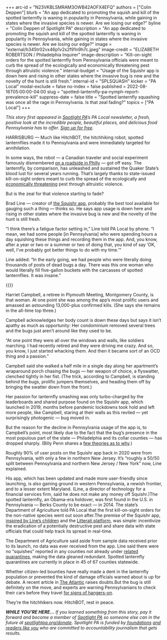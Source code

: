 +++
arc-id = "N23VKBLSMRAM3OWB42AOFX4EFQ"
authors = ["Colin Deppen"]
blurb = "An app dedicated to promoting the squish and kill of the spotted lanternfly is waning in popularity in Pennsylvania, while gaining in states where the invasive species is newer. Are we losing our edge?"
byline = "Colin Deppen of Spotlight PA"
description = "An app dedicated to promoting the squish and kill of the spotted lanternfly is waning in popularity in Pennsylvania, while gaining in states where the invasive species is newer. Are we losing our edge?"
image = "external/h345tr02vx46p1v2s2f91n9h7c.jpeg"
image-credit = "ELIZABETH ROBERTSON / Philadelphia Inquirer"
image-description = "Kill-on-sight orders for the spotted lanternfly from Pennsylvania officials were meant to curb the spread of the ecologically and economically threatening pest through altruistic violence."
internal-budget = "Usage of the Squishr app is down here and rising in other states where the invasive bug is new and the novelty of the hunt is still fresh."
internal-id = "SPLSQUASH"
kicker = "PA Local"
modal-exclude = false
no-index = false
published = 2022-08-16T05:00:00-04:00
slug = "spotted-lanternfly-pa-nymph-report-prevalence-kill"
suppress-date = false
title = "Spotted lanternfly squashing was once all the rage in Pennsylvania. Is that zeal fading?"
topics = ["PA Local"]
+++

<i>This story first appeared in </i><a href="https://www.spotlightpa.org/"><i>Spotlight PA</i></a><i>’s PA Local newsletter, a fresh, positive look at the incredible people, beautiful places, and delicious food Pennsylvania has to offer. </i><a href="https://www.spotlightpa.org/newsletters"><i>Sign up for free</i></a><i>.</i>

HARRISBURG — Much like HitchBOT, the hitchhiking robot, spotted lanternflies made it to Pennsylvania and were immediately targeted for annihilation.

In some ways, the robot — a Canadian traveler and social experiment famously dismembered <a href="https://gizmodo.com/hitchhiking-robot-lasts-just-two-weeks-in-us-because-hu-1721544551">on a roadside in Philly</a> — got off easy. The lanternfly, by comparison, has unleashed and sustained the Quaker State’s blood lust for several years running. That’s largely thanks to state-issued kill-on-sight orders meant to curb the spread of the ecologically and <a href="https://www.psu.edu/news/research/story/scientists-examine-potential-economic-impact-spotted-lanternfly-pa/">economically threatening</a> pest through altruistic violence.

But is the zeal for that violence starting to fade?

<script src="https://www.spotlightpa.org/embed.js" async></script><div data-spl-embed-version="1" data-spl-src="https://www.spotlightpa.org/embeds/newsletter/"></div>

Brad Line — creator of <a href="https://www.facebook.com/Squishr/">the Squishr app</a>, probably the best tool available for gauging such a thing — thinks so. He says app usage is down here and rising in other states where the invasive bug is new and the novelty of the hunt is still fresh.

”I think there’s a fatigue factor setting in,” Line told PA Local by phone. “I mean, we had some people [in Pennsylvania] who were spending hours a day squishing these things and recording them in the app. And, you know, after a year or two or a summer or two of doing that, you kind of say ‘OK, well, I’ve probably got better things to do with my time.’”

Line added: “In the early going, we had people who were literally doing thousands of posts of dead bugs a day. There was this one woman who would literally fill five-gallon buckets with the carcasses of spotted lanternflies. It was insane.”

{{<picture src="external/daz4v06fejdxs2wfts42q3mevg.jpeg" description="Harriet Campbell&#39;s bucket of dead spotted lanternflies on her balcony in Plymouth Meeting, Pa.  Photo Courtesy of Harriet Campbell" caption="Harriet Campbell&#39;s bucket of dead spotted lanternflies on her balcony in Plymouth Meeting, Pa.  Photo Courtesy of Harriet Campbell" credit="Harriet Campbell">}} 

Harriet Campbell, a retiree in Plymouth Meeting, Montgomery County, is that woman. At one point she was among the app’s most prolific users and amassed an astounding 13,000-plus confirmed kills. (She says she remains in the all-time top three.)

Campbell acknowledges her body count is down these days but says it isn’t apathy as much as opportunity: Her condominium removed several trees and the bugs just aren’t around like they used to be.

“At one point they were all over the windows and walls, like soldiers marching. I had recently retired and they were driving me crazy. And so, you know, I just started whacking them. And then it became sort of an OCD thing and a passion.”

Campbell said she walked a half mile in a single day along her apartment’s wraparound porch chasing the bugs — her weapon of choice, a flyswatter, clenched tightly in her fist. (The trick, according to Campbell, is standing behind the bugs, prolific jumpers themselves, and heading them off by bringing the swatter down from the front.)

Her passion for lanternfly smashing was only turbo-charged by the leaderboards and shared purpose found on the Squishr app, which launched in 2019, months before pandemic lockdowns took hold and left more people, like Campbell, staring at their walls as this reviled — yet surprisingly photogenic — bug moved in.

But the reason for the decline in Pennsylvania usage of the app is, to Campbell’s point, most likely due to the fact that the bug’s presence in the most populous part of the state — Philadelphia and its collar counties — has dropped sharply. (Billy Penn shares a <a href="https://billypenn.com/2021/08/23/philadelphia-spotted-lanternflies-disappearing-moving-north-invasive/#:~:text=There%20are%20fewer%20spotted%20lanternflies,as%20before%2C%20according%20to%20Pa.">few theories as to why</a>.)

Roughly 90% of user posts on the Squishr app back in 2020 were from Pennsylvania, with only a few in northern New Jersey. It’s “roughly a 50/50 split between Pennsylvania and northern New Jersey / New York” now, Line explained.

His app, which has been updated and made more user-friendly since launching, is also gaining ground in western Pennsylvania, a newish frontier, and to a lesser extent Maryland. (Line, a director of technology for a financial services firm, said he does not make any money off Squishr.)The spotted lanternfly, an Obama-era holdover, was first found in the U.S. in Pennsylvania — Berks County to be exact — in 2014. The state’s Department of Agriculture told PA Local that the first kill-on-sight orders for the non-native species went out soon after.The premise of the Squishr app, <a href="https://www.audacy.com/kywnewsradio/articles/news/squishing-spotted-lanternflies-theres-app">inspired by Line’s children</a> and the <a href="https://www.litterati.org/">Litterati platform</a>, was simple: incentivize the eradication of a potentially destructive pest and share data with state officials that could help track its spread in real-time.

The Department of Agriculture said aside from sample data received prior to its launch, no data was ever received from the app. Line said there were no “squishes” reported in any counties not already under <a href="https://www.media.pa.gov/pages/agriculture_details.aspx?newsid=1196">related quarantines</a>, making the data gleaned redundant. Spotted lanternfly quarantines are currently in place in 45 of 67 counties statewide.

Whether citizen-led bounties have really made a dent in the lanternfly population or prevented the kind of damage officials warned about is up for debate. A recent article in <a href="https://www.theatlantic.com/science/archive/2022/04/killing-lanternfly-effect-invasive-species/629489/">The Atlantic</a> raises doubts.But the bug is still definitely on the move, and experts are warning Pennsylvanians to check their cars before they travel <a href="https://www.pghcitypaper.com/pittsburgh/agriculture-experts-advise-you-look-before-you-leave-to-contain-the-spotted-lanternfly/Content?oid=22163074">for signs of hangers-on</a>.

They’re the hitchhikers now. HitchBOT, rest in peace.

<i><b>WHILE YOU’RE HERE...</b></i><i> If you learned something from this story, pay it forward and become a member of </i><a href="https://www.spotlightpa.org/"><i>Spotlight PA</i></a><i> so someone else can in the future at </i><a href="http://spotlightpa.org/donate"><i>spotlightpa.org/donate</i></a><i>. Spotlight PA is funded by</i><a href="https://www.spotlightpa.org/support"><i> foundations</i></a><i> </i><a href="https://www.spotlightpa.org/support"><i>and readers like you</i></a><i> who are committed to accountability journalism that gets results.</i>
